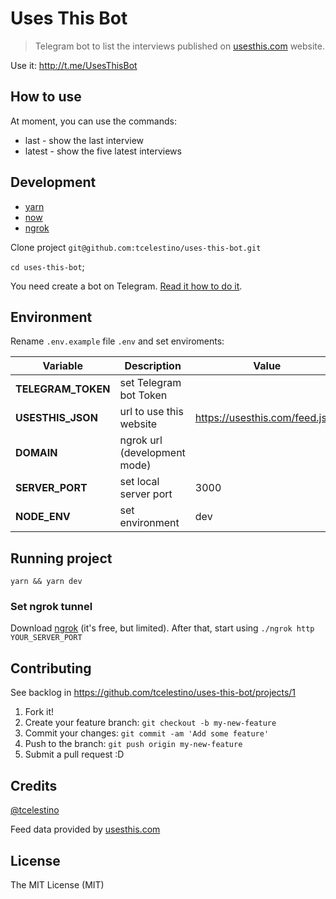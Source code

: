 # Uses This Bot

> Telegram bot to list the interviews published on [usesthis.com](https://usesthis.com) website.

Use it: http://t.me/UsesThisBot

## How to use

At moment, you can use the commands:

- last - show the last interview
- latest - show the five latest interviews

## Development

- [yarn](https://yarnpkg.com/)
- [now](https://zeit.co/home)
- [ngrok](https://ngrok.com/)

Clone project `git@github.com:tcelestino/uses-this-bot.git`

`cd uses-this-bot`;

You need create a bot on Telegram. [Read it how to do it](https://core.telegram.org/bots).

## Environment

Rename `.env.example` file `.env` and set enviroments:

| Variable | Description | Value       |
|----------|-------------|-------------|
| **TELEGRAM_TOKEN** | set Telegram bot Token | |
| **USESTHIS_JSON** | url to use this website | https://usesthis.com/feed.json |
| **DOMAIN** | ngrok url (development mode) |  |
| **SERVER_PORT** | set local server port| 3000  |
| **NODE_ENV** | set environment | dev |

## Running project

`yarn && yarn dev`

### Set ngrok tunnel

Download [ngrok](https://ngrok.com/) (it's free, but limited). After that, start using `./ngrok http YOUR_SERVER_PORT`

## Contributing

See backlog in https://github.com/tcelestino/uses-this-bot/projects/1

1. Fork it!
2. Create your feature branch: `git checkout -b my-new-feature`
3. Commit your changes: `git commit -am 'Add some feature'`
4. Push to the branch: `git push origin my-new-feature`
5. Submit a pull request :D

## Credits

[@tcelestino](https:/github.com/tcelestino)

Feed data provided by [usesthis.com](https://usesthis.com)

## License

The MIT License (MIT)
